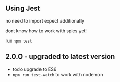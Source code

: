 ## Using Jest

no need to import expect additionally

dont know how to work with spies yet!

run `npm test`

## 2.0.0 - upgraded to latest version
- todo upgrade to ES6 
- `npm run test-watch` to work with nodemon